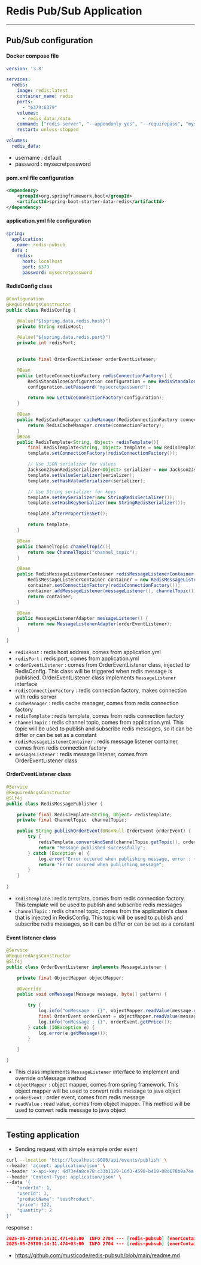 # Redis Pub/Sub Application


---

## Pub/Sub configuration

#### Docker compose file

```yaml
version: '3.8'

services:
  redis:
    image: redis:latest
    container_name: redis
    ports:
      - "6379:6379"
    volumes:
      - redis_data:/data
    command: ["redis-server", "--appendonly yes", "--requirepass", "mysecretpassword"]
    restart: unless-stopped

volumes:
  redis_data:
```

* username : default
* password : mysecretpassword

#### pom.xml file configuration

```xml
<dependency>
    <groupId>org.springframework.boot</groupId>
    <artifactId>spring-boot-starter-data-redis</artifactId>
</dependency>
```

#### application.yml file configuration

```yaml
spring:
  application:
    name: redis-pubsub
  data :
    redis:
      host: localhost
      port: 6379
      password: mysecretpassword
```

#### RedisConfig class

```java
@Configuration
@RequiredArgsConstructor
public class RedisConfig {

    @Value("${spring.data.redis.host}")
    private String redisHost;

    @Value("${spring.data.redis.port}")
    private int redisPort;

    
    private final OrderEventListener orderEventListener;

    @Bean
    public LettuceConnectionFactory redisConnectionFactory() {
        RedisStandaloneConfiguration configuration = new RedisStandaloneConfiguration(redisHost, redisPort);
        configuration.setPassword("mysecretpassword");

        return new LettuceConnectionFactory(configuration);
    }

    @Bean
    public RedisCacheManager cacheManager(RedisConnectionFactory connectionFactory) {
        return RedisCacheManager.create(connectionFactory);
    }
    @Bean
    public RedisTemplate<String, Object> redisTemplate(){
        final RedisTemplate<String, Object> template = new RedisTemplate<>();
        template.setConnectionFactory(redisConnectionFactory());

        // Use JSON serializer for values
        Jackson2JsonRedisSerializer<Object> serializer = new Jackson2JsonRedisSerializer<>(Object.class);
        template.setValueSerializer(serializer);
        template.setHashValueSerializer(serializer);

        // Use String serializer for keys
        template.setKeySerializer(new StringRedisSerializer());
        template.setHashKeySerializer(new StringRedisSerializer());

        template.afterPropertiesSet();

        return template;
    }

    @Bean
    public ChannelTopic channelTopic(){
        return new ChannelTopic("channel_topic");
    }

    @Bean
    public RedisMessageListenerContainer redisMessageListenerContainer(){
        RedisMessageListenerContainer container = new RedisMessageListenerContainer();
        container.setConnectionFactory(redisConnectionFactory());
        container.addMessageListener(messageListener(), channelTopic());
        return container;
    }

    @Bean
    public MessageListenerAdapter messageListener() {
        return new MessageListenerAdapter(orderEventListener);
    }

}
```

* `redisHost` : redis host address, comes from application.yml
* `redisPort` : redis port, comes from application.yml
* `orderEventListener` : comes from OrderEventListener class, injected to RedisConfig. This class will be triggered when redis message is published. OrderEventListener class implements `MessageListener` interface
* `redisConnectionFactory` : redis connection factory, makes connection with redis server
* `cacheManager` : redis cache manager, comes from redis connection factory
* `redisTemplate` : redis template, comes from redis connection factory
* `channelTopic` : redis channel topic, comes from application.yml. This topic will be used to publish and subscribe redis messages, so it can be differ or can be set as a constant
* `redisMessageListenerContainer` : redis message listener container, comes from redis connection factory
* `messageListener` : redis message listener, comes from OrderEventListener class

#### OrderEventListener class

```java
@Service
@RequiredArgsConstructor
@Slf4j
public class RedisMessagePublisher {

    private final RedisTemplate<String, Object> redisTemplate;
    private final ChannelTopic  channelTopic;

    public String publishOrderEvent(@NonNull OrderEvent orderEvent) {
        try {
            redisTemplate.convertAndSend(channelTopic.getTopic(), orderEvent);
            return "Message published successfully";
        } catch (Exception e) {
            log.error("Error occured when publishing message, error : {}",e.getMessage());
            return "Error occured when publishing message";
        }
    }
    
}
```

* `redisTemplate` : redis template, comes from redis connection factory. This template will be used to publish and subscribe redis messages
* `channelTopic` : redis channel topic, comes from the application's class that is injected in RedisConfig. This topic will be used to publish and subscribe redis messages, so it can be differ or can be set as a constant

#### Event listener class

```java
@Service
@RequiredArgsConstructor
@Slf4j
public class OrderEventListener implements MessageListener {

    private final ObjectMapper objectMapper;

    @Override
    public void onMessage(Message message, byte[] pattern) {

        try {
            log.info("onMessage : {}", objectMapper.readValue(message.getBody(), OrderEvent.class));
            final OrderEvent orderEvent = objectMapper.readValue(message.getBody(), OrderEvent.class);
            log.info("onMessage : {}", orderEvent.getPrice());
        } catch (IOException e) {
            log.error(e.getMessage());
        }

    }

}
```

* This class implements `MessageListener` interface to implement and override onMessage method
* `objectMapper` : object mapper, comes from spring framework. This object mapper will be used to convert redis message to java object
* `orderEvent` : order event, comes from redis message
* `readValue` : read value, comes from object mapper. This method will be used to convert redis message to java object


---

## Testing application

* Sending request with simple example order event

```bash
curl --location 'http://localhost:8080/api/events/publish' \
--header 'accept: application/json' \
--header 'x-api-key: 4d73e4a8ce78:c33b1129-16f3-4598-b419-08d678b9a74a' \
--header 'Content-Type: application/json' \
--data '{
    "orderId": 1,
    "userId": 1,
    "productName": "testProduct",
    "price": 122,
    "quantity": 2
}'
```

response :

```json
2025-05-29T00:14:31.471+03:00  INFO 2704 --- [redis-pubsub] [enerContainer-1] c.e.r.service.impl.OrderEventListener    : onMessage : OrderEvent(orderId=1, userId=1, productName=testProduct, price=122, quantity=2)
2025-05-29T00:14:31.474+03:00  INFO 2704 --- [redis-pubsub] [enerContainer-1] c.e.r.service.impl.OrderEventListener    : onMessage : 122
```


* <https://github.com/musticode/redis-pubsub/blob/main/readme.md>


